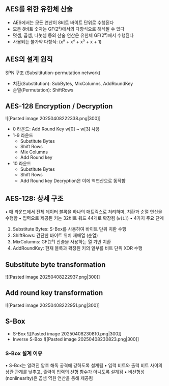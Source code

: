 ## AES를 위한 유한체 산술
- AES에서는 모든 연산이 8비트 바이트 단위로 수행된다
- 모든 8비트 숫자는 GF(2⁸)에서의 다항식으로 해석될 수 있다
- 덧셈, 곱셈, 나눗셈 등의 산술 연산은 유한체 GF(2⁸)에서 수행된다
- 사용되는 불가약 다항식: (x⁸ + x⁴ + x³ + x + 1)
## AES의 설계 원칙
SPN 구조 (Subsititution-permutation network)
- 치환(Substitution): SubBytes, MixColumns, AddRoundKey
- 순열(Permutation): ShiftRows
## AES-128 Encryption / Decryption
![[Pasted image 20250408222338.png|300]]
- 0 라운드: Add Round Key w\[0] ~ w\[3] 사용
- 1-9 라운드
	- Substitute Bytes
	- Shift Rows
	- Mix Columns
	- Add Round key
- 10 라운드 
	- Substitute Bytes
	- Shift Rows
	- Add Round key
Decryption은 이에 역연산으로 동작함
## AES-128: 상세 구조
•	매 라운드에서 전체 데이터 블록을 하나의 매트릭스로 처리하며, 치환과 순열 연산을 수행함
•	입력으로 제공된 키는 32비트 워드 44개로 확장됨 (`w[i]`)
•	4가지 주요 단계
1.	Substitute Bytes: S-Box를 사용하여 바이트 단위 치환 수행
2.	ShiftRows: 간단한 바이트 위치 재배열 (순열)
3.	MixColumns: GF(2⁸) 산술을 사용하는 열 기반 치환
4.	AddRoundKey: 현재 블록과 확장된 키의 일부를 비트 단위 XOR 수행
## Substitute byte transformation
![[Pasted image 20250408222937.png|300]]
## Add round key transformation
![[Pasted image 20250408222951.png|300]]

## S-Box
- S-Box
![[Pasted image 20250408230810.png|300]]
- Inverse S-Box
![[Pasted image 20250408230823.png|300]]
### S-Box 설계 이유
•	S-Box는 알려진 암호 해독 공격에 강하도록 설계됨
•	입력 비트와 출력 비트 사이의 상관 관계를 낮추고, 출력이 입력의 선형 함수가 아니도록 설계됨
•	비선형성(nonlinearity)은 곱셈 역원 연산을 통해 제공됨

